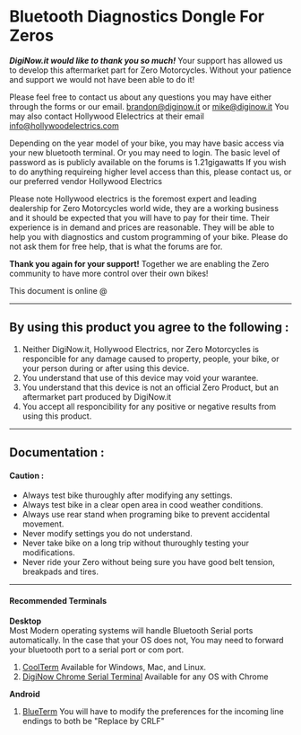 # Bluetooth Diagnostics Dongle For Zeros
***DigiNow.it would like to thank you so much!*** Your support has allowed us to develop this aftermarket part for Zero Motorcycles. Without your patience and support we would not have been able to do it!

Please feel free to contact us about any questions you may have either through the forms or our email. brandon@diginow.it or mike@diginow.it You may also contact Hollywood Elelectrics at their email info@hollywoodelectrics.com

Depending on the year model of your bike, you may have basic access via your new bluetooth terminal. Or you may need to login. The basic level of password as is publicly available on the forums is 1.21gigawatts If you wish to do anything requireing higher level access than this, please contact us, or our preferred vendor Hollywood Electrics

Please note Hollywood electrics is the foremost expert and leading dealership for Zero Motorcycles world wide, they are a working business and it should be expected that you will have to pay for their time. Their experience is in demand and prices are reasonable. They will be able to help you with diagnostics and custom programming of your bike. Please do not ask them for free help, that is what the forums are for.

**Thank you again for your support!** Together we are enabling the Zero community to have more control over their own bikes!

This document is online @

----  
## By using this product you agree to the following :
1. Neither DigiNow.it, Hollywood Electrics, nor Zero Motorcycles is responcible for any damage caused to property, people, your bike, or your person during or after using this device.
2. You understand that use of this device may void your warantee.
3. You understand that this device is not an official Zero Product, but an aftermarket part produced by DigiNow.it
4. You accept all responcibility for any positive or negative results from using this product.

---
## Documentation :  

#### Caution :  
* Always test bike thuroughly after modifying any settings.
* Always test bike in a clear open area in cood weather conditions.
* Always use rear stand when programing bike to prevent accidental movement.
* Never modify settings you do not understand.
* Never take bike on a long trip without thuroughly testing your modifications.
* Never ride your Zero without being sure you have good belt tension, breakpads and tires.

----

#### Recommended Terminals  

**Desktop**  
Most Modern operating systems will handle Bluetooth Serial ports automatically. In the case that your OS does not, You may need to forward your bluetooth port to a serial port or com port.  

1. [CoolTerm](http://freeware.the-meiers.org/) Available for Windows, Mac, and Linux.
2. [DigiNow Chrome Serial Terminal](https://chrome.google.com/webstore/detail/diginow-serial-terminal/kfmecbejcnepbfdcdbbhfcjmdmmcmoah) Available for any OS with Chrome  

**Android**  

1. [BlueTerm](https://play.google.com/store/apps/details?id=es.pymasde.blueterm&hl=en) You will have to modify the preferences for the incoming line endings to both be "Replace by CRLF"
